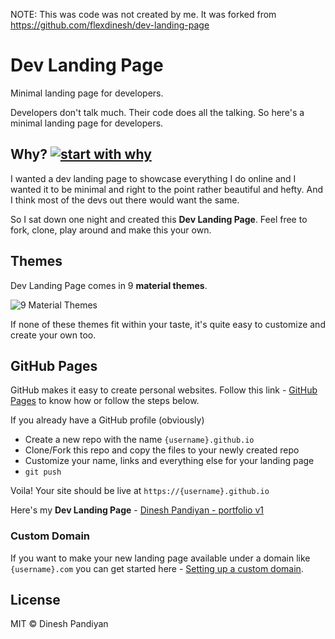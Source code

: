 NOTE: This was code was not created by me. It was forked from https://github.com/flexdinesh/dev-landing-page 

# Dev Landing Page

Minimal landing page for developers.

Developers don't talk much. Their code does all the talking. So here's a minimal landing page for developers.

## Why? [![start with why](https://img.shields.io/badge/start%20with-why%3F-brightgreen.svg?style=flat)](http://www.ted.com/talks/simon_sinek_how_great_leaders_inspire_action)

I wanted a dev landing page to showcase everything I do online and I wanted it to be minimal and right to the point rather beautiful and hefty. And I think most of the devs out there would want the same.

So I sat down one night and created this **Dev Landing Page**. Feel free to fork, clone, play around and make this your own.

## Themes

Dev Landing Page comes in 9 **material themes**.

![9 Material Themes](https://image.ibb.co/jJVKCn/dev_landing_page_themes.jpg)

If none of these themes fit within your taste, it's quite easy to customize and create your own too. 

## GitHub Pages

GitHub makes it easy to create personal websites. Follow this link - [GitHub Pages](https://pages.github.com/) to know how or follow the steps below.

If you already have a GitHub profile (obviously)

* Create a new repo with the name `{username}.github.io`
* Clone/Fork this repo and copy the files to your newly created repo
* Customize your name, links and everything else for your landing page
* `git push`

Voila! Your site should be live at `https://{username}.github.io`

Here's my **Dev Landing Page** - [Dinesh Pandiyan - portfolio v1](https://portfoliov1.dineshpandiyan.com)

### Custom Domain

If you want to make your new landing page available under a domain like `{username}.com` you can get started here - [Setting up a custom domain](https://help.github.com/articles/quick-start-setting-up-a-custom-domain/).

## License

MIT © Dinesh Pandiyan
